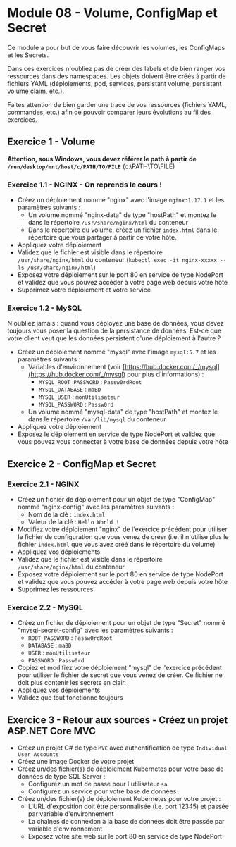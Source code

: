 # Module 08 - Volume, ConfigMap et Secret

Ce module a pour but de vous faire découvrir les volumes, les ConfigMaps et les Secrets.

Dans ces exercices n'oubliez pas de créer des labels et de bien ranger vos ressources dans des namespaces. Les objets doivent être créés à partir de fichiers YAML (déploiements, pod, services, persistant volume, persistant volume claim, etc.).

Faites attention de bien garder une trace de vos ressources (fichiers YAML, commandes, etc.) afin de pouvoir comparer leurs évolutions au fil des exercices.

## Exercice 1 - Volume

**Attention, sous Windows, vous devez référer le path à partir de `/run/desktop/mnt/host/c/PATH/TO/FILE`** (c:\PATH\TO\FILE)

### Exercice 1.1 - NGINX - On reprends le cours !

- Créez un déploiement nommé "nginx" avec l'image `nginx:1.17.1` et les paramètres suivants :
  - Un volume nommé "nginx-data" de type "hostPath" et montez le dans le répertoire `/usr/share/nginx/html` du conteneur
  - Dans le répertoire du volume, créez un fichier `index.html` dans le répertoire que vous partager à partir de votre hôte.
- Appliquez votre déploiement
- Validez que le fichier est visible dans le répertoire `/usr/share/nginx/html` du conteneur (`kubectl exec -it nginx-xxxxx -- ls /usr/share/nginx/html`)
- Exposez votre déploiement sur le port 80 en service de type NodePort et validez que vous pouvez accéder à votre page web depuis votre hôte
- Supprimez votre déploiement et votre service

### Exercice 1.2 - MySQL

N'oubliez jamais : quand vous déployez une base de données, vous devez toujours vous poser la question de la persistance de données. Est-ce que votre client veut que les données persistent d'une déploiement à l'autre ?

- Créez un déploiement nommé "mysql" avec l'image `mysql:5.7` et les paramètres suivants :
  - Variables d'environnement (voir [https://hub.docker.com/_/mysql](https://hub.docker.com/_/mysql) pour plus d'informations) :
    - `MYSQL_ROOT_PASSWORD` : `Passw0rdRoot`
    - `MYSQL_DATABASE` : `maBD`
    - `MYSQL_USER` : `monUtilisateur`
    - `MYSQL_PASSWORD` : `Passw0rd`
  - Un volume nommé "mysql-data" de type "hostPath" et montez le dans le répertoire `/var/lib/mysql` du conteneur
- Appliquez votre déploiement
- Exposez le déploiement en service de type NodePort et validez que vous pouvez vous connecter à votre base de données depuis votre hôte

## Exercice 2 - ConfigMap et Secret

### Exercice 2.1 - NGINX

- Créez un fichier de déploiement pour un objet de type "ConfigMap" nommé "nginx-config" avec les paramètres suivants :
  - Nom de la clé : `index.html`
  - Valeur de la clé : `Hello World !`
- Modifiez votre déploiement "nginx" de l'exercice précédent pour utiliser le fichier de configuration que vous venez de créer (i.e. il n'utilise plus le fichier `index.html` que vous avez créé dans le répertoire du volume)
- Appliquez vos déploiements
- Validez que le fichier est visible dans le répertoire `/usr/share/nginx/html` du conteneur
- Exposez votre déploiement sur le port 80 en service de type NodePort et validez que vous pouvez accéder à votre page web depuis votre hôte
- Supprimez les ressources

### Exercice 2.2 - MySQL

- Créez un fichier de déploiement pour un objet de type "Secret" nommé "mysql-secret-config" avec les paramètres suivants :
  - `ROOT_PASSWORD` : `Passw0rdRoot`
  - `DATABASE` : `maBD`
  - `USER` : `monUtilisateur`
  - `PASSWORD` : `Passw0rd`
- Copiez et modifiez votre déploiement "mysql" de l'exercice précédent pour utiliser le fichier de secret que vous venez de créer. Ce fichier ne doit plus contenir les secrets en clair.
- Appliquez vos déploiements
- Validez que tout fonctionne toujours

## Exercice 3 - Retour aux sources - Créez un projet ASP.NET Core MVC

- Créez un projet C# de type `MVC` avec authentification de type `Individual User Accounts`
- Créez une image Docker de votre projet
- Créez un/des fichier(s) de déploiement Kubernetes pour votre base de données de type SQL Server :
  - Configurez un mot de passe pour l'utilisateur `sa`
  - Configurez un service pour votre base de données
- Créez un/des fichier(s) de déploiement Kubernetes pour votre projet :
  - L'URL d'exposition doit être personnalisée (i.e. port 12345) et passée par variable d'environnement
  - La chaînes de connexion à la base de données doit être passée par variable d'environnement
  - Exposez votre site web sur le port 80 en service de type NodePort
